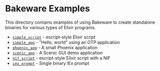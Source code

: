 # Bakeware Examples

This directory contains examples of using Bakeware to create standalone
binaries for various types of Elixir programs.

* [`simple_script`](simple_script) - escript-style Elixir script
* [`simple_app`](simple_app) - "Hello, world" using an OTP application
* [`phoenix_app`](phoenix_app) - A small Phoenix application
* [`scenic_app`](scenic_app) - A Scenic GUI demo application
* [`nif_script`](nif_script) - escript-style Elixir script with a NIF
* [`iex_prompt`](iex_prompt) - Single binary IEx prompt
